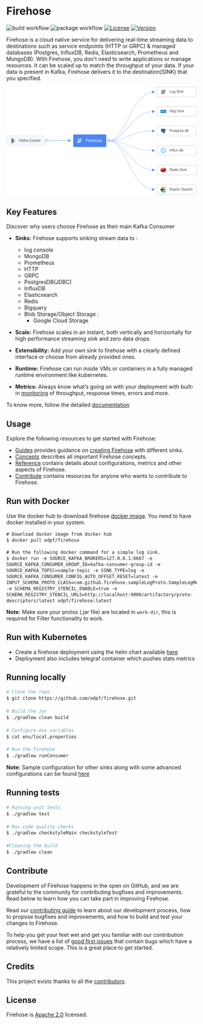 # Firehose

![build workflow](https://github.com/odpf/firehose/actions/workflows/build.yml/badge.svg)
![package workflow](https://github.com/odpf/firehose/actions/workflows/package.yml/badge.svg)
[![License](https://img.shields.io/badge/License-Apache%202.0-blue.svg?logo=apache)](LICENSE)
[![Version](https://img.shields.io/github/v/release/odpf/firehose?logo=semantic-release)](Version)

Firehose is a cloud native service for delivering real-time streaming data to destinations such as service endpoints (HTTP or GRPC) & managed databases (Postgres, InfluxDB, Redis, Elasticsearch, Prometheus and MongoDB). With Firehose, you don't need to write applications or manage resources. It can be scaled up to match the throughput of your data. If your data is present in Kafka, Firehose delivers it to the destination(SINK) that you specified.

<p align="center"><img src="./docs/static/assets/overview.svg" /></p>

## Key Features

Discover why users choose Firehose as their main Kafka Consumer

- **Sinks:** Firehose supports sinking stream data to :

  - log console
  - MongoDB
  - Prometheus
  - HTTP
  - GRPC
  - PostgresDB(JDBC)
  - InfluxDB
  - Elasticsearch
  - Redis
  - Bigquery
  - Blob Storage/Object Storage :
    - Google Cloud Storage

- **Scale:** Firehose scales in an instant, both vertically and horizontally for high performance streaming sink and zero data drops.
- **Extensibility:** Add your own sink to firehose with a clearly defined interface or choose from already provided ones.
- **Runtime:** Firehose can run inside VMs or containers in a fully managed runtime environment like kubernetes.
- **Metrics:** Always know what’s going on with your deployment with built-in [monitoring](./docs/assets/firehose-grafana-dashboard.json) of throughput, response times, errors and more.

To know more, follow the detailed [documentation](docs)

## Usage

Explore the following resources to get started with Firehose:

- [Guides](docs/guides) provides guidance on [creating Firehose](docs/guides/overview.md) with different sinks.
- [Concepts](docs/concepts) describes all important Firehose concepts.
- [Reference](docs/reference) contains details about configurations, metrics and other aspects of Firehose.
- [Contribute](docs/contribute/contribution.md) contains resources for anyone who wants to contribute to Firehose.

## Run with Docker

Use the docker hub to download firehose [docker image](https://hub.docker.com/r/odpf/firehose/). You need to have docker installed in your system.

```
# Download docker image from docker hub
$ docker pull odpf/firehose

# Run the following docker command for a simple log sink.
$ docker run -e SOURCE_KAFKA_BROKERS=127.0.0.1:6667 -e SOURCE_KAFKA_CONSUMER_GROUP_ID=kafka-consumer-group-id -e SOURCE_KAFKA_TOPIC=sample-topic -e SINK_TYPE=log -e SOURCE_KAFKA_CONSUMER_CONFIG_AUTO_OFFSET_RESET=latest -e INPUT_SCHEMA_PROTO_CLASS=com.github.firehose.sampleLogProto.SampleLogMessage -e SCHEMA_REGISTRY_STENCIL_ENABLE=true -e SCHEMA_REGISTRY_STENCIL_URLS=http://localhost:9000/artifactory/proto-descriptors/latest odpf/firehose:latest
```

**Note:** Make sure your protos (.jar file) are located in `work-dir`, this is required for Filter functionality to work.

## Run with Kubernetes

- Create a firehose deployment using the helm chart available [here](https://github.com/odpf/charts/tree/main/stable/firehose)
- Deployment also includes telegraf container which pushes stats metrics

## Running locally

```sh
# Clone the repo
$ git clone https://github.com/odpf/firehose.git

# Build the jar
$ ./gradlew clean build

# Configure env variables
$ cat env/local.properties

# Run the Firehose
$ ./gradlew runConsumer
```

**Note:** Sample configuration for other sinks along with some advanced configurations can be found [here](/docs/reference/configuration.md)

## Running tests

```sh
# Running unit tests
$ ./gradlew test

# Run code quality checks
$ ./gradlew checkstyleMain checkstyleTest

#Cleaning the build
$ ./gradlew clean
```

## Contribute

Development of Firehose happens in the open on GitHub, and we are grateful to the community for contributing bugfixes and improvements. Read below to learn how you can take part in improving Firehose.

Read our [contributing guide](docs/contribute/contribution.md) to learn about our development process, how to propose bugfixes and improvements, and how to build and test your changes to Firehose.

To help you get your feet wet and get you familiar with our contribution process, we have a list of [good first issues](https://github.com/odpf/firehose/labels/good%20first%20issue) that contain bugs which have a relatively limited scope. This is a great place to get started.

## Credits

This project exists thanks to all the [contributors](https://github.com/odpf/firehose/graphs/contributors).

## License

Firehose is [Apache 2.0](LICENSE) licensed.
